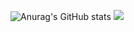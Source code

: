 ![Anurag's GitHub stats](https://github-readme-stats.vercel.app/api?username=hkkss2003&show_icons=true&theme=dracula)
![](https://img.shields.io/badge/<WORD_ON_LEFT>-<WORD_ON_RIGHT>-informational?style=flat&logo=<LOGO_NAME>&logoColor=white&color=2bbc8a)
